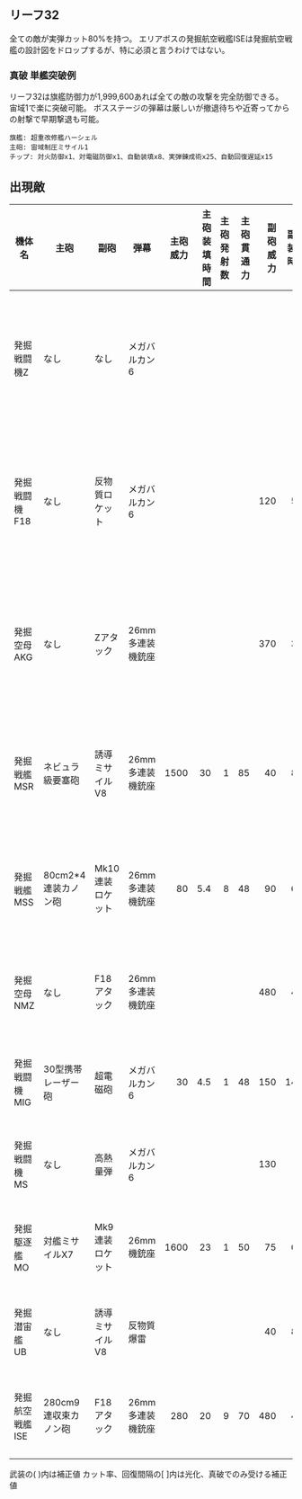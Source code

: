 ## リーフ32

全ての敵が実弾カット80%を持つ。
エリアボスの発掘航空戦艦ISEは発掘航空戦艦の設計図をドロップするが、特に必須と言うわけではない。

### 真破 単艦突破例

リーフ32は旗艦防御力が1,999,600あれば全ての敵の攻撃を完全防御できる。
宙域1で楽に突破可能。
ボスステージの弾幕は厳しいが撤退待ちや近寄ってからの射撃で早期撃退も可能。

```
旗艦: 超重改修艦ハーシェル
主砲: 宙域制圧ミサイル1
チップ: 対火防御x1、対電磁防御x1、自動装填x8、実弾錬成術x25、自動回復遅延x15
```

## 出現敵

<ul class="enemies-list"></ul>

| 機体名          | 主砲                 | 副砲             | 弾幕             | 主砲威力 | 主砲装填時間 | 主砲発射数 | 主砲貫通力 | 副砲威力 | 副砲装填時間 | 副砲発射数 | 副砲貫通力 | 弾幕威力 | 弾幕装填時間 | 弾幕発射数 | 弾幕貫通力 | 機関        | 設計図         | 実弾カット | Eカット | 爆風カット | 回避率 | 爆風回避率 | 回復間隔 |    装甲 | 速度 | 対火災力 | 対電磁力 | 資金 | 功績値 | 救出人数 | 登場ステージ                      |
|-----------------|----------------------|------------------|------------------|---------:|-------------:|-----------:|-----------:|---------:|-------------:|-----------:|-----------:|---------:|-------------:|-----------:|-----------:|-------------|----------------|-----------:|--------:|-----------:|-------:|-----------:|----------|--------:|-----:|---------:|---------:|-----:|-------:|---------:|-----------------------------------|
| 発掘戦闘機Z     | なし                 | なし             | メガバルカン6    |          |              |            |            |          |              |            |            |        7 |          0.2 |          2 |         21 | 原子炉G     | 発掘戦闘機Z    |        80% |     10% |         0% |     0% |         0% | なし     |     480 | 3.80 |       32 |       52 |  820 |    920 |       10 | 1、2、3、4、5、6、7、8、9、10     |
| 発掘戦闘機F18   | なし                 | 反物質ロケット   | メガバルカン6    |          |              |            |            |      120 |          5.8 |          2 |         34 |        7 |          0.2 |          2 |         21 | 原子炉H     | 発掘戦闘機F18  |        80% |     10% |         0% |     0% |         0% | なし     |     520 | 4.20 |       32 |       52 |  820 |    920 |       10 | 1ボス、2、3、4、5、6、7、8、9、10 |
| 発掘空母AKG     | なし                 | Zアタック        | 26mm多連装機銃座 |          |              |            |            |      370 |          3.5 |          3 |         60 |       22 |          0.3 |         10 |         21 | 対消滅機関F | 発掘宇宙空母   |        80% |     10% |         0% |     0% |         0% | なし     |   40000 | 0.03 |       99 |       99 | 2700 |   2700 |      700 | 2ボス、3、4、5、6、7、8、9、10    |
| 発掘戦艦MSR     | ネビュラ級要塞砲     | 誘導ミサイルV8   | 26mm多連装機銃座 |     1500 |           30 |          1 |         85 |       40 |          8.5 |          9 |         31 |       22 |          0.3 |         10 |         21 | 対消滅機関G | 発掘宇宙戦艦   |        80% |     10% |         0% |     0% |         0% | なし     |   60000 | 0.06 |       99 |       99 | 3000 |   3000 |      800 | 3ボス、4、5、6、7、8、9、10       |
| 発掘戦艦MSS     | 80cm2*4連装カノン砲  | Mk10連装ロケット | 26mm多連装機銃座 |       80 |          5.4 |          8 |         48 |       90 |          6.5 |         11 |         31 |       22 |          0.3 |         10 |         21 | 対消滅機関H | 発掘宇宙大戦艦 |        80% |     10% |         0% |     0% |         0% | なし     |   80000 | 0.08 |       99 |       99 | 3500 |   3500 |      900 | 4ボス、5、6、7、8、9、10          |
| 発掘空母NMZ     | なし                 | F18アタック      | 26mm多連装機銃座 |          |              |            |            |      480 |          4.5 |          3 |         64 |       22 |          0.3 |         10 |         21 | 対消滅機関I | 発掘宇宙大空母 |        80% |     10% |         0% |     0% |         0% | なし     |  100000 | 0.02 |       99 |       99 | 4300 |   4300 |     1200 | 5ボス、6、7、8、9、10             |
| 発掘戦闘機MIG   | 30型携帯レーザー砲   | 超電磁砲         | メガバルカン6    |       30 |          4.5 |          1 |         48 |      150 |         14.5 |          2 |         40 |        7 |          0.2 |          2 |         21 | 原子炉G     | 発掘戦闘機Z    |        80% |     10% |         0% |     0% |         0% | なし     |     540 | 3.10 |       32 |       52 |  820 |    920 |       10 | 6ボス、7、8、9、10                |
| 発掘戦闘機MS    | なし                 | 高熱量弾         | メガバルカン6    |          |              |            |            |      130 |           16 |          2 |         33 |        7 |          0.2 |          2 |         21 | 原子炉H     | 発掘戦闘機F18  |        80% |     10% |         0% |     0% |         0% | なし     |     560 | 2.90 |       32 |       52 |  820 |    920 |       10 | 7ボス、8、9、10                   |
| 発掘駆逐艦MO    | 対艦ミサイルX7       | Mk9連装ロケット  | 26mm機銃座       |     1600 |           23 |          1 |         50 |       75 |          6.5 |         10 |         31 |       22 |          0.2 |          2 |         21 | 対消滅機関F | 発掘宇宙空母   |        80% |     10% |         0% |     0% |         0% | なし     |    2800 | 1.20 |       69 |       79 | 2000 |   2000 |      300 | 8ボス、9、10                      |
| 発掘潜宙艦UB    | なし                 | 誘導ミサイルV8   | 反物質爆雷       |          |              |            |            |       40 |          8.5 |          9 |         31 |      600 |         10.5 |          2 |         30 | 対消滅機関G | 発掘宇宙空母   |        80% |     10% |         0% |     0% |         0% | なし     |    3200 | 0.04 |       99 |       99 | 3200 |   3200 |      100 | 9ボス、10                         |
| 発掘航空戦艦ISE | 280cm9連収束カノン砲 | F18アタック      | 26mm多連装機銃座 |      280 |           20 |          9 |         70 |      480 |          4.5 |          3 |         64 |       22 |          0.3 |         10 |         21 | 縮退炉B     | 発掘航空戦艦   |        80% |     10% |         0% |     0% |         0% | なし     | 1000000 | 0.02 |       99 |       99 | 5500 |   5500 |     4200 | 10ボス                            |

武装の( )内は補正値
カット率、回復間隔の[ ]内は光化、真破でのみ受ける補正値
